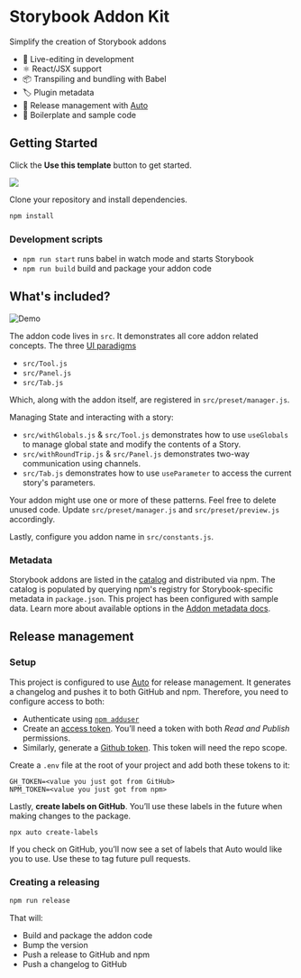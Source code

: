 # Storybook Addon Kit

Simplify the creation of Storybook addons

- 📝 Live-editing in development
- ⚛️ React/JSX support
- 📦 Transpiling and bundling with Babel
- 🏷 Plugin metadata
- 🚢 Release management with [Auto](https://github.com/intuit/auto)
- 🧺 Boilerplate and sample code

## Getting Started

Click the **Use this template** button to get started.

![](https://user-images.githubusercontent.com/42671/106809879-35b32000-663a-11eb-9cdc-89f178b5273f.gif)

Clone your repository and install dependencies.

```sh
npm install
```

### Development scripts

- `npm run start` runs babel in watch mode and starts Storybook
- `npm run build` build and package your addon code

## What's included?

![Demo](https://user-images.githubusercontent.com/42671/107857205-e7044380-6dfa-11eb-8718-ad02e3ba1a3f.gif)

The addon code lives in `src`. It demonstrates all core addon related concepts. The three [UI paradigms](https://storybook.js.org/docs/react/addons/addon-types#ui-based-addons)

- `src/Tool.js`
- `src/Panel.js`
- `src/Tab.js`

Which, along with the addon itself, are registered in `src/preset/manager.js`.

Managing State and interacting with a story:

- `src/withGlobals.js` & `src/Tool.js` demonstrates how to use `useGlobals` to manage global state and modify the contents of a Story.
- `src/withRoundTrip.js` & `src/Panel.js` demonstrates two-way communication using channels.
- `src/Tab.js` demonstrates how to use `useParameter` to access the current story's parameters.

Your addon might use one or more of these patterns. Feel free to delete unused code. Update `src/preset/manager.js` and `src/preset/preview.js` accordingly.

Lastly, configure you addon name in `src/constants.js`.

### Metadata

Storybook addons are listed in the [catalog](https://storybook.js.org/addons) and distributed via npm. The catalog is populated by querying npm's registry for Storybook-specific metadata in `package.json`. This project has been configured with sample data. Learn more about available options in the [Addon metadata docs](https://storybook.js.org/docs/react/addons/addon-catalog#addon-metadata).

## Release management

### Setup

This project is configured to use [Auto](https://github.com/intuit/auto) for release management. It generates a changelog and pushes it to both GitHub and npm. Therefore, you need to configure access to both:

- Authenticate using [`npm adduser`](https://docs.npmjs.com/cli/adduser.html)
- Create an [access token](https://docs.npmjs.com/creating-and-viewing-access-tokens#creating-access-tokens). You’ll need a token with both _Read and Publish_ permissions.
- Similarly, generate a [Github token](https://github.com/settings/tokens). This token will need the repo scope.

Create a `.env` file at the root of your project and add both these tokens to it:

```
GH_TOKEN=<value you just got from GitHub>
NPM_TOKEN=<value you just got from npm>
```

Lastly, **create labels on GitHub**. You’ll use these labels in the future when making changes to the package.

```
npx auto create-labels
```

If you check on GitHub, you’ll now see a set of labels that Auto would like you to use. Use these to tag future pull requests.

### Creating a releasing

```sh
npm run release
```

That will:

- Build and package the addon code
- Bump the version
- Push a release to GitHub and npm
- Push a changelog to GitHub

